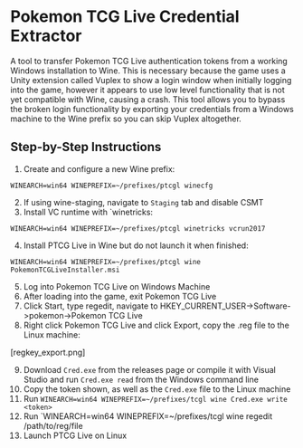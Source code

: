 # Pokemon TCG Live Credential Extractor
A tool to transfer Pokemon TCG Live authentication tokens from a working Windows installation to Wine. This is necessary because the game uses a Unity extension called Vuplex to show a login window 
when initially logging into the game, however it appears to use low level functionality that is not yet compatible with Wine, causing a crash. This tool allows you to bypass the broken login functionality
by exporting your credentials from a Windows machine to the Wine prefix so you can skip Vuplex altogether.

## Step-by-Step Instructions
1. Create and configure a new Wine prefix:

```
WINEARCH=win64 WINEPREFIX=~/prefixes/ptcgl winecfg
```

2. If using wine-staging, navigate to `Staging` tab and disable CSMT
3. Install VC runtime with `winetricks:

```
WINEARCH=win64 WINEPREFIX=~/prefixes/ptcgl winetricks vcrun2017
```

4. Install PTCG Live in Wine but do not launch it when finished:

```
WINEARCH=win64 WINEPREFIX=~/prefixes/ptcgl wine PokemonTCGLiveInstaller.msi
```

5. Log into Pokemon TCG Live on Windows Machine
6. After loading into the game, exit Pokemon TCG Live
7. Click Start, type regedit, navigate to HKEY_CURRENT_USER->Software->pokemon->Pokemon TCG Live
8. Right click Pokemon TCG Live and click Export, copy the .reg file to the Linux machine:

[regkey_export.png]

9. Download `Cred.exe` from the releases page or compile it with Visual Studio and run `Cred.exe read` from the Windows command line
10. Copy the token shown, as well as the `Cred.exe` file to the Linux machine
11. Run `WINEARCH=win64 WINEPREFIX=~/prefixes/tcgl wine Cred.exe write <token>`
12. Run `WINEARCH=win64 WINEPREFIX=~/prefixes/tcgl wine regedit /path/to/reg/file
13. Launch PTCG Live on Linux